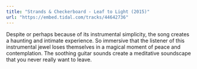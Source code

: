 ```yaml
---
title: "Strands & Checkerboard - Leaf to Light (2015)"
url: "https://embed.tidal.com/tracks/44642736"
---
```


Despite or perhaps because of its instrumental simplicity, the song creates a
haunting and intimate experience. So immersive that the listener of this
instrumental jewel loses themselves in a magical moment of peace and
contemplation. The soothing guitar sounds create a meditative soundscape that
you never really want to leave.

